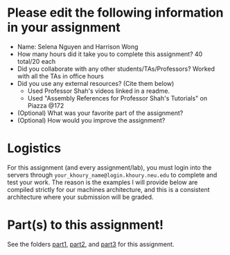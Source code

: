 # Please edit the following information in your assignment

- Name: Selena Nguyen and Harrison Wong
- How many hours did it take you to complete this assignment? 40 total/20 each
- Did you collaborate with any other students/TAs/Professors? Worked with all the TAs in office hours
- Did you use any external resources? (Cite them below)
  - Used Professor Shah's videos linked in a readme.
  - Used "Assembly References for Professor Shah's Tutorials" on Piazza @172
- (Optional) What was your favorite part of the assignment?
- (Optional) How would you improve the assignment?

# Logistics

For this assignment (and every assignment/lab), you must login into the servers through `your_khoury_name@login.khoury.neu.edu` to complete and test your work. The reason is the examples I will provide below are compiled strictly for our machines architecture, and this is a consistent architecture where your submission will be graded.

# Part(s) to this assignment!

See the folders [part1](./part1), [part2](./part2), and [part3](./part3) for this assignment.
